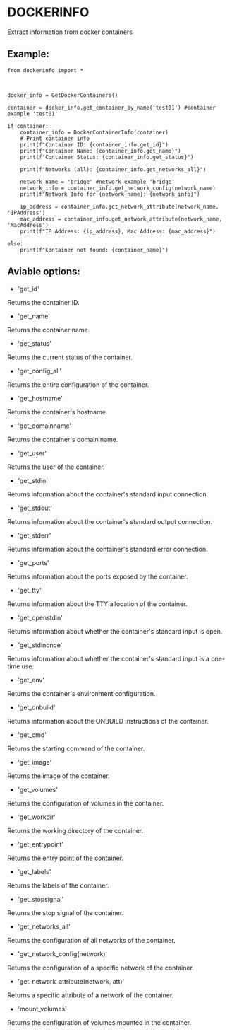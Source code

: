 # DOCKERINFO

Extract information from docker containers


## Example:

```
from dockerinfo import *



docker_info = GetDockerContainers()

container = docker_info.get_container_by_name('test01') #container example 'test01'

if container:
    container_info = DockerContainerInfo(container)
    # Print container info
    print(f"Container ID: {container_info.get_id}")
    print(f"Container Name: {container_info.get_name}")
    print(f"Container Status: {container_info.get_status}")

    print(f"Networks (all): {container_info.get_networks_all}")
    
    network_name = 'bridge' #network example 'bridge' 
    network_info = container_info.get_network_config(network_name)
    print(f"Network Info for {network_name}: {network_info}")

    ip_address = container_info.get_network_attribute(network_name, 'IPAddress')
    mac_address = container_info.get_network_attribute(network_name, 'MacAddress')
    print(f"IP Address: {ip_address}, Mac Address: {mac_address}")

else:
    print(f"Container not found: {container_name}")
```

## Aviable options:
- 'get_id'

Returns the container ID.

- 'get_name'

Returns the container name.

- 'get_status'

Returns the current status of the container.

- 'get_config_all'

Returns the entire configuration of the container.

- 'get_hostname'

Returns the container's hostname.

- 'get_domainname'

Returns the container's domain name.

- 'get_user'

Returns the user of the container.

- 'get_stdin'

Returns information about the container's standard input connection.

- 'get_stdout'

Returns information about the container's standard output connection.

- 'get_stderr'

Returns information about the container's standard error connection.

- 'get_ports'

Returns information about the ports exposed by the container.

- 'get_tty'

Returns information about the TTY allocation of the container.

- 'get_openstdin'

Returns information about whether the container's standard input is open.

- 'get_stdinonce'

Returns information about whether the container's standard input is a one-time use.

- 'get_env'

Returns the container's environment configuration.

- 'get_onbuild'

Returns information about the ONBUILD instructions of the container.

- 'get_cmd'

Returns the starting command of the container.

- 'get_image'

Returns the image of the container.

- 'get_volumes'

Returns the configuration of volumes in the container.

- 'get_workdir'

Returns the working directory of the container.

- 'get_entrypoint'

Returns the entry point of the container.

- 'get_labels'

Returns the labels of the container.

- 'get_stopsignal'

Returns the stop signal of the container.

- 'get_networks_all'

Returns the configuration of all networks of the container.

- 'get_network_config(network)'

Returns the configuration of a specific network of the container.

- 'get_network_attribute(network, att)'

Returns a specific attribute of a network of the container.

- 'mount_volumes'

Returns the configuration of volumes mounted in the container.


